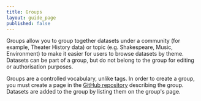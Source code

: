 ```yaml
---
title: Groups
layout: guide_page
published: false
---
```


Groups allow you to group together datasets under a community (for example,
Theater History data) or topic (e.g. Shakespeare, Music, Environment) to make
it easier for users to browse datasets by theme. Datasets can be part of a
group, but do not belong to the group for editing or authorisation purposes.

Groups are a controlled vocabulary, unlike tags. In order to create a group,
you must create a page in the 
[GitHub repository](https://github.com/dhdata/dhdata-site) describing the group.
Datasets are added to the group by listing them on the group's page.